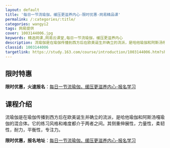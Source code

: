 ```yaml
---
layout: default
title: '每日一节流瑜伽，缓压更滋养内心-限时优惠-网易精品课'
permalink: /:categories/:title/
categories: wangyi2
tags: 网易提供
cover: 1003144006.jpg
keywords: 精选网课,网易云课堂,每日一节流瑜伽，缓压更滋养内心
description: 流瑜伽是在瑜伽传播到西方后在欧美诞生并确立的流派，是哈他瑜伽和阿斯汤嘎瑜伽的混合体。它的练习风格和难度都介于两者之间。其
classid: 1003144006
targetlink: https://study.163.com/course/introduction/1003144006.htm?share=1&shareId=1025206652&utm_campaign=share&utm_medium=iphoneShare&utm_source=&utm_u=1025206652
---
```


## 限时特惠

**限时优惠，火速报名**：[每日一节流瑜伽，缓压更滋养内心-报名学习](https://study.163.com/course/introduction/1003144006.htm?share=1&shareId=1025206652&utm_campaign=share&utm_medium=iphoneShare&utm_source=&utm_u=1025206652)

## 课程介绍

流瑜伽是在瑜伽传播到西方后在欧美诞生并确立的流派，是哈他瑜伽和阿斯汤嘎瑜伽的混合体。它的练习风格和难度都介于两者之间。其侧重伸展性，力量性，柔韧性，耐力，平衡性，专注力。

**限时优惠，报名地址**：[每日一节流瑜伽，缓压更滋养内心-报名学习](https://study.163.com/course/introduction/1003144006.htm?share=1&shareId=1025206652&utm_campaign=share&utm_medium=iphoneShare&utm_source=&utm_u=1025206652)

